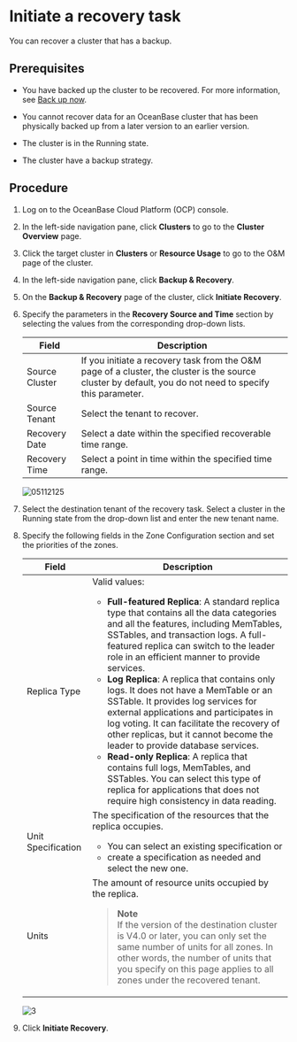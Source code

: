 # Initiate a recovery task

You can recover a cluster that has a backup.

## Prerequisites

* You have backed up the cluster to be recovered. For more information, see [Back up now](3.back-up-now.md).

* You cannot recover data for an OceanBase cluster that has been physically backed up from a later version to an earlier version.

* The cluster is in the Running state.

* The cluster have a backup strategy.

## Procedure

1. Log on to the OceanBase Cloud Platform (OCP) console.

2. In the left-side navigation pane, click **Clusters** to go to the **Cluster Overview** page.

3. Click the target cluster in **Clusters** or **Resource Usage** to go to the O&M page of the cluster.

4. In the left-side navigation pane, click **Backup & Recovery**.

5. On the **Backup & Recovery** page of the cluster, click **Initiate Recovery**.

6. Specify the parameters in the **Recovery Source and Time** section by selecting the values from the corresponding drop-down lists.

   | Field | Description |
   |-------|-------------------------------|
   | Source Cluster | If you initiate a recovery task from the O&M page of a cluster, the cluster is the source cluster by default, you do not need to specify this parameter.  |
   | Source Tenant | Select the tenant to recover.  |
   | Recovery Date | Select a date within the specified recoverable time range.  |
   | Recovery Time | Select a point in time within the specified time range.  |

   ![05112125](https://obbusiness-private.oss-cn-shanghai.aliyuncs.com/doc/img/ocp/401/%E6%81%A2%E5%A4%8D%E6%BA%90%E5%92%8C%E6%97%B6%E9%97%B4.png)

7. Select the destination tenant of the recovery task. Select a cluster in the Running state from the drop-down list and enter the new tenant name.

8. Specify the following fields in the Zone Configuration section and set the priorities of the zones.

   | Field | Description |
   |---------|---|
   | Replica Type | Valid values: <ul><li>**Full-featured Replica**: A standard replica type that contains all the data categories and all the features, including MemTables, SSTables, and transaction logs. A full-featured replica can switch to the leader role in an efficient manner to provide services. </li><li>**Log Replica**: A replica that contains only logs. It does not have a MemTable or an SSTable. It provides log services for external applications and participates in log voting. It can facilitate the recovery of other replicas, but it cannot become the leader to provide database services.    </li><li>**Read-only Replica**: A replica that contains full logs, MemTables, and SSTables. You can select this type of replica for applications that does not require high consistency in data reading.  </li></ul> |
   | Unit Specification | The specification of the resources that the replica occupies.  <ul><li>You can select an existing specification or </li><li> create a specification as needed and select the new one.  </li></ul> |
   | Units | The amount of resource units occupied by the replica. <blockquote>**Note**</br>If the version of the destination cluster is V4.0 or later, you can only set the same number of units for all zones. In other words, the number of units that you specify on this page applies to all zones under the recovered tenant. </blockquote> |

   ![3](https://obbusiness-private.oss-cn-shanghai.aliyuncs.com/doc/img/ocp/401/%E6%96%B0%E5%BB%BA%E6%81%A2%E5%A4%8D%E7%A7%9F%E6%88%B7.png)

9. Click **Initiate Recovery**.
